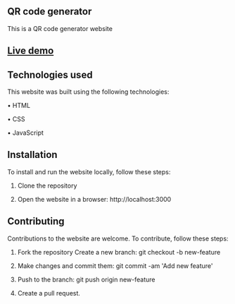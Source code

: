 ## QR code generator

This is a QR code generator website 


## [Live demo](https://playnowchess.vercel.app/) 


## Technologies used


This website was built using the following technologies:

• HTML

• CSS

• JavaScript

## Installation


To install and run the website locally, follow these steps:

1. Clone the repository

2. Open the website in a browser: http://localhost:3000

## Contributing


Contributions to the website are welcome. To contribute, follow these steps:

1. Fork the repository Create a new branch: git checkout -b new-feature

2. Make changes and commit them: git commit -am 'Add new feature'

3. Push to the branch: git push origin new-feature

4. Create a pull request. 
